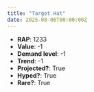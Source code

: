 ```yaml
---
title: "Target Hat"
date: 2025-08-06T00:00:00Z
---
```

- **RAP**: 1233
- **Value**: -1
- **Demand level**: -1
- **Trend**: -1
- **Projected?**: True
- **Hyped?**: True
- **Rare?**: True
